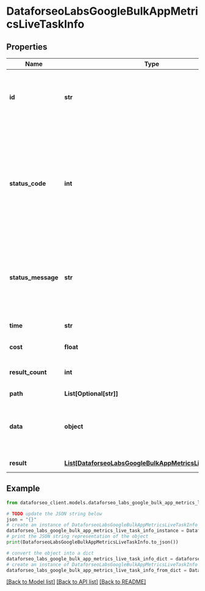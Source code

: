 # DataforseoLabsGoogleBulkAppMetricsLiveTaskInfo


## Properties

Name | Type | Description | Notes
------------ | ------------- | ------------- | -------------
**id** | **str** | task identifier unique task identifier in our system in the UUID format | [optional] 
**status_code** | **int** | status code of the task generated by DataForSEO, can be within the following range: 10000-60000 you can find the full list of the response codes here | [optional] 
**status_message** | **str** | informational message of the task you can find the full list of general informational messages here | [optional] 
**time** | **str** | execution time, seconds | [optional] 
**cost** | **float** | total tasks cost, USD | [optional] 
**result_count** | **int** | number of elements in the result array | [optional] 
**path** | **List[Optional[str]]** | URL path | [optional] 
**data** | **object** | contains the same parameters that you specified in the POST request | [optional] 
**result** | [**List[DataforseoLabsGoogleBulkAppMetricsLiveResultInfo]**](DataforseoLabsGoogleBulkAppMetricsLiveResultInfo.md) | array of results | [optional] 

## Example

```python
from dataforseo_client.models.dataforseo_labs_google_bulk_app_metrics_live_task_info import DataforseoLabsGoogleBulkAppMetricsLiveTaskInfo

# TODO update the JSON string below
json = "{}"
# create an instance of DataforseoLabsGoogleBulkAppMetricsLiveTaskInfo from a JSON string
dataforseo_labs_google_bulk_app_metrics_live_task_info_instance = DataforseoLabsGoogleBulkAppMetricsLiveTaskInfo.from_json(json)
# print the JSON string representation of the object
print(DataforseoLabsGoogleBulkAppMetricsLiveTaskInfo.to_json())

# convert the object into a dict
dataforseo_labs_google_bulk_app_metrics_live_task_info_dict = dataforseo_labs_google_bulk_app_metrics_live_task_info_instance.to_dict()
# create an instance of DataforseoLabsGoogleBulkAppMetricsLiveTaskInfo from a dict
dataforseo_labs_google_bulk_app_metrics_live_task_info_from_dict = DataforseoLabsGoogleBulkAppMetricsLiveTaskInfo.from_dict(dataforseo_labs_google_bulk_app_metrics_live_task_info_dict)
```
[[Back to Model list]](../README.md#documentation-for-models) [[Back to API list]](../README.md#documentation-for-api-endpoints) [[Back to README]](../README.md)


